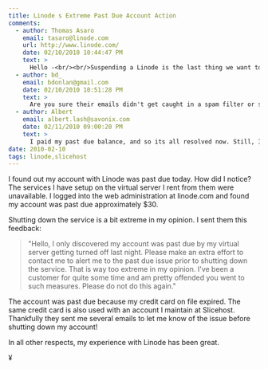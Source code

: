 ```yaml
---
title: Linode s Extreme Past Due Account Action
comments:
  - author: Thomas Asaro
    email: tasaro@linode.com
    url: http://www.linode.com/
    date: 02/10/2010 10:44:47 PM
    text: >
      Hello -<br/><br/>Suspending a Linode is the last thing we want to do, especially to a long-standing customer.  We do send several notices via e-mail before suspending an account.  Please open or update your support ticket and we will make sure you received them.<br/><br/>Thanks,<br/><br/>Thomas Asaro<br/>Linode, LLC
  - author: bd_
    email: bdonlan@gmail.com
    date: 02/10/2010 10:51:28 PM
    text: >
      Are you sure their emails didn't get caught in a spam filter or something? They usually send out multiple emails, and give you 10 days before taking action, but if your spamfilter's catching their emails or something there's nothing they can do...
  - author: Albert
    email: albert.lash@savonix.com
    date: 02/11/2010 09:00:20 PM
    text: >
      I paid my past due balance, and so its all resolved now. Still, I think they should give someone who's been a good paying customer for over a year more of a grace period than 10 days.<br/><br/>Even Comcast, whose customer service I find abysmal, gives customers more than 60 days grace past due.<br/><br/>I'd even pay a late fee to avoid getting shut down!
date: 2010-02-10
tags: linode,slicehost
---
```

I found out my account with Linode was past due today. How did I notice? The services I have setup on the virtual server I rent from them were unavailable. I logged into the web administration at linode.com and found my account was past due approximately $30.

Shutting down the service is a bit extreme in my opinion. I sent them this feedback:

<blockquote>"Hello, I only discovered my account was past due by my virtual server getting turned off last night. Please make an extra effort to contact me to alert me to the past due issue prior to shutting down the service. That is way too extreme in my opinion. I've been a customer for quite some time and am pretty offended you went to such measures. Please do not do this again."</blockquote>

The account was past due because my credit card on file expired. The same credit card is also used with an account I maintain at Slicehost. Thankfully they sent me several emails to let me know of the issue before shutting down my account!

In all other respects, my experience with Linode has been great.

¥

